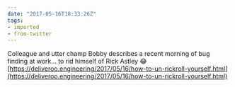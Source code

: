 ```yaml
---
date: "2017-05-16T18:33:26Z"
tags:
- imported
- from-twitter
---
```

Colleague and utter champ Bobby describes a recent morning of bug finding at work… to rid himself of Rick Astley 😂\
[https://deliveroo.engineering/2017/05/16/how-to-un-rickroll-yourself.html](https://deliveroo.engineering/2017/05/16/how-to-un-rickroll-yourself.html)
